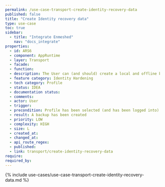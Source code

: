 ```yaml
---
permalink: /use-case-transport-create-identity-recovery-data
published: false
title: "Create Identity recovery data"
type: use-case
toc: true
sidebar:
  - title: "Integrate Enmeshed"
    nav: "docs_integrate"
properties:
  - id: ARS6
  - component: AppRuntime
  - layer: Transport
  - facade:
  - function:
  - description: The User can (and should) create a local and offline backup of the selected Profile. The backup contains enough information to restore the complete Identity on a future Device and thus needs to be exported to the current Device in order to be shared, printed out or stored on a secure media. The backup contains very sensitive data and thus needs to be kept secret and securely stored. It should be explained to the User how the backup should be handled and that it only keeps private information about a single Profile.
  - feature category: Identity Hardening
  - tech category: Profile
  - status: IDEA
  - documentation status:
  - comments:
  - actor: User
  - trigger:
  - precondition: Profile has been selected (and has been logged into)
  - result: A backup has been created
  - priority: LOW
  - complexity: HIGH
  - size: L
  - created_at:
  - changed_at:
  - api_route_regex:
  - published:
  - link: transport/create-identity-recovery-data
require:
required_by:
---
```


{% include use-cases/use-case-transport-create-identity-recovery-data.md %}

